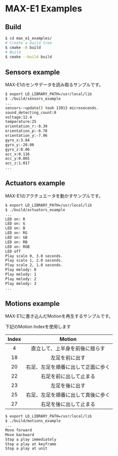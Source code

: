 # MAX-E1 Examples

## Build

```sh
$ cd max_e1_examples/
# Create a build tree
$ cmake -B build
# Build
$ cmake --build build
```

## Sensors example

MAX-E1のセンサデータを読み取るサンプルです。

```sh
$ export LD_LIBRARY_PATH=/usr/local/lib
$ ./build/sensors_example
...
sensors->update() took 13913 microseconds.
sound_detecting_count:0
voltage:12.4
temperature:25
orientation_r:-0.39
orientation_p:-6.78
orientation_y:-7.96
gyro_x:3.84
gyro_y:-20.06
gyro_z:0.06
acc_x:0.116
acc_y:0.065
acc_z:1.017
...
```

## Actuators example

MAX-E1のアクチュエータを動かすサンプルです。

```sh
$ export LD_LIBRARY_PATH=/usr/local/lib
$ ./build/actuators_example
...
LED on: R
LED on: G
LED on: B
LED on: RG
LED on: GB
LED on: RB
LED on: RGB
LED off
Play scale 0, 3.0 seconds.
Play scale 1, 2.0 seconds.
Play scale 2, 1.0 seconds.
Play melody: 0
Play melody: 1
Play melody: 2
Play melody: 3
...
```

## Motions example

MAX-E1に書き込んだMotionを再生するサンプルです。

下記のMotion Indexを使用します

| Index | Motion |
| :---: | :---:  |
|  4 | 直立して、上半身を前後に揺らす |
| 18 | 左足を前に出す |
| 20 | 右足、左足を順番に出して正面に歩く |
| 22 | 右足を前に出して止まる |
| 23 | 左足を後に出す |
| 25 | 右足、左足を順番に出して真後に歩く |
| 27 | 右足を後に出して止まる |

```sh
$ export LD_LIBRARY_PATH=/usr/local/lib
$ ./build/motions_example
...
Move forward
Move backward
Stop a play immediately
Stop a play at keyframe
Stop a play at unit
```
